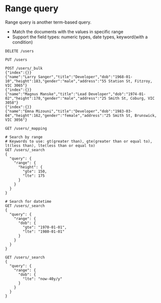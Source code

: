 # Range query
Range query is another term-based query.
* Match the documents with the values in specific range
* Support the field types: numeric types, date types, keyword(with a condition)

```text
DELETE /users

PUT /users

POST /users/_bulk
{"index":{}}
{"name":"Larry Sanger","title":"Developer","dob":"1968-01-10","height":183,"gender":"male","address":"55 Station St, Fitzroy, VIC 3065"}
{"index":{}}
{"name":"Magnus Manske","title":"Lead Developer","dob":"1974-01-02","height":170,"gender":"male","address":"25 Smith St, Coburg, VIC 3058"}
{"index":{}}
{"name":"Emna Mizouni","title":"Developer","dob":"1983-03-04","height":162,"gender":"female","address":"25 Smith St, Brunswick, VIC 3056"}

GET /users/_mapping

# Search by range
# Keywords to use: gt(greater than), gte(greater than or equal to), lt(less than), lte(less than or equal to)
GET /users/_search
{
  "query": {
    "range": {
      "height": {
        "gte": 150,
        "lte": 175
      }
    }
  }
}

# Search for datetime
GET /users/_search
{
  "query": {
    "range": {
      "dob": {
        "gte": "1970-01-01",
        "lte": "1980-01-01"
      }
    }
  }
}

GET /users/_search
{
  "query": {
    "range": {
      "dob": {
        "lte": "now-40y/y"
      }
    }
  }
}
```
